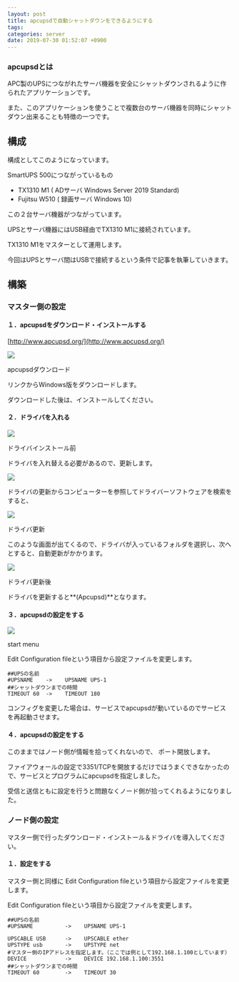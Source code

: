 ```yaml
---
layout: post
title: apcupsdで自動シャットダウンをできるようにする
tags:
categories: server
date: 2019-07-30 01:52:07 +0900
---
```


### apcupsdとは

APC製のUPSにつながれたサーバ機器を安全にシャットダウンされるように作られたアプリケーションです。

また、このアプリケーションを使うことで複数台のサーバ機器を同時にシャットダウン出来ることも特徴の一つです。

構成
--

構成としてこのようになっています。

SmartUPS 500につながっているもの

*   TX1310 M1 ( ADサーバ Windows Server 2019 Standard)
*   Fujitsu W510 ( 録画サーバ Windows 10)

この２台サーバ機器がつながっています。

UPSとサーバ機器にはUSB経由でTX1310 M1に接続されています。

TX1310 M1をマスターとして運用します。

今回はUPSとサーバ間はUSBで接続するという条件で記事を執筆していきます。

構築
--

### マスター側の設定

#### １．apcupsdをダウンロード・インストールする

[http://www.apcupsd.org/](http://www.apcupsd.org/)

![](../../../../images/app/server/apcupsd/1.png)

apcupsdダウンロード

リンクからWindows版をダウンロードします。

ダウンロードした後は、インストールしてください。

#### ２．ドライバを入れる

![](../../../../images/app/server/apcupsd/2.png)

ドライバインストール前

ドライバを入れ替える必要があるので、更新します。

![](../../../../images/app/server/apcupsd/3.png)

ドライバの更新からコンピューターを参照してドライバーソフトウェアを検索をすると、

![](../../../../images/app/server/apcupsd/4.png)

ドライバ更新

このような画面が出てくるので、ドライバが入っているフォルダを選択し、次へとすると、自動更新がかかります。

![](../../../../images/app/server/apcupsd/5.png)

ドライバ更新後

ドライバを更新すると**(Apcupsd)**となります。

#### ３．apcupsdの設定をする

![](../../../../images/app/server/apcupsd/6.png)

start menu

Edit Configuration fileという項目から設定ファイルを変更します。

    ##UPSの名前
    #UPSNAME    ->    UPSNAME UPS-1
    ##シャットダウンまでの時間
    TIMEOUT 60  ->    TIMEOUT 180

コンフィグを変更した場合は、サービスでapcupsdが動いているのでサービスを再起動させます。

#### ４．apcupsdの設定をする

このままではノード側が情報を拾ってくれないので、 ポート開放します。

ファイアウォールの設定で3351/TCPを開放するだけではうまくできなかったので、サービスとプログラムにapcupsdを指定しました。

受信と送信ともに設定を行うと問題なくノード側が拾ってくれるようになりました。

### ノード側の設定

マスター側で行ったダウンロード・インストール＆ドライバを導入してください。

#### １．設定をする

マスター側と同様に Edit Configuration fileという項目から設定ファイルを変更します。

Edit Configuration fileという項目から設定ファイルを変更します。

    ##UPSの名前
    #UPSNAME          ->    UPSNAME UPS-1
    
    UPSCABLE USB      ->    UPSCABLE ether
    UPSTYPE usb       ->    UPSTYPE net
    #マスター側のIPアドレスを指定します。（ここでは例として192.168.1.100としています）
    DEVICE            ->    DEVICE 192.168.1.100:3551
    ##シャットダウンまでの時間
    TIMEOUT 60        ->    TIMEOUT 30
